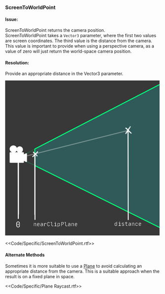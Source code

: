 ### ScreenToWorldPoint

#### Issue:
ScreenToWorldPoint returns the camera position.  
ScreenToWorldPoint takes a `Vector3` parameter, where the first two values are screen coordinates. The third value is the distance from the camera.  
This value is important to provide when using a perspective camera, as a value of zero will just return the world-space camera position.

#### Resolution:
Provide an appropriate distance in the Vector3 parameter.

![Distance values for ScreenToWorldPoint](screenToWorld.png)  

<<Code/Specific/ScreenToWorldPoint.rtf>>

#### Alternate Methods

Sometimes it is more suitable to use a [Plane](https://docs.unity3d.com/ScriptReference/Plane.html) to avoid calculating an appropriate distance from the camera. This is a suitable approach when the result is on a fixed plane in space.  

<<Code/Specific/Plane Raycast.rtf>>